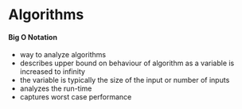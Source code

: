 Algorithms
=====


#### Big O Notation

* way to analyze algorithms
* describes upper bound on behaviour of algorithm as a variable is increased to infinity
* the variable is typically the size of the input or number of inputs
* analyzes the run-time
* captures worst case performance